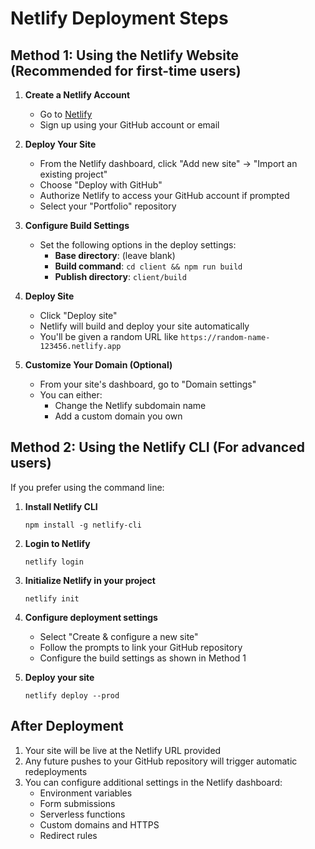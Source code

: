 # Netlify Deployment Steps

## Method 1: Using the Netlify Website (Recommended for first-time users)

1. **Create a Netlify Account**
   - Go to [Netlify](https://www.netlify.com/)
   - Sign up using your GitHub account or email

2. **Deploy Your Site**
   - From the Netlify dashboard, click "Add new site" → "Import an existing project"
   - Choose "Deploy with GitHub"
   - Authorize Netlify to access your GitHub account if prompted
   - Select your "Portfolio" repository

3. **Configure Build Settings**
   - Set the following options in the deploy settings:
     - **Base directory**: (leave blank)
     - **Build command**: `cd client && npm run build`
     - **Publish directory**: `client/build`

4. **Deploy Site**
   - Click "Deploy site"
   - Netlify will build and deploy your site automatically
   - You'll be given a random URL like `https://random-name-123456.netlify.app`

5. **Customize Your Domain (Optional)**
   - From your site's dashboard, go to "Domain settings"
   - You can either:
     - Change the Netlify subdomain name
     - Add a custom domain you own

## Method 2: Using the Netlify CLI (For advanced users)

If you prefer using the command line:

1. **Install Netlify CLI**
   ```
   npm install -g netlify-cli
   ```

2. **Login to Netlify**
   ```
   netlify login
   ```

3. **Initialize Netlify in your project**
   ```
   netlify init
   ```

4. **Configure deployment settings**
   - Select "Create & configure a new site"
   - Follow the prompts to link your GitHub repository
   - Configure the build settings as shown in Method 1

5. **Deploy your site**
   ```
   netlify deploy --prod
   ```

## After Deployment

1. Your site will be live at the Netlify URL provided
2. Any future pushes to your GitHub repository will trigger automatic redeployments
3. You can configure additional settings in the Netlify dashboard:
   - Environment variables
   - Form submissions
   - Serverless functions
   - Custom domains and HTTPS
   - Redirect rules 